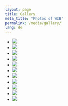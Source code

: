 ```yaml
---
layout: page
title: Gallery
meta_title: "Photos of WIB"
permalink: /media/gallery/
lang: de
---
```


<ul class="clearing-thumbs small-block-grid-3" data-clearing>
  <li><a href="{{ site.url }}/images/1933246_orig.jpg"><img data-caption="" class="th" src="{{ site.url }}/images/1933246_orig_thumb.jpg"></a></li>
  <li><a href="{{ site.url }}/images/3856687_orig.jpg"><img data-caption="" class="th" src="{{ site.url }}/images/3856687_orig_thumb.jpg"></a></li>
  <li><a href="{{ site.url }}/images/3215396_orig.jpg"><img data-caption="" class="th" src="{{ site.url }}/images/3215396_orig_thumb.jpg"></a></li>
  <li><a href="{{ site.url }}/images/4216927_orig.jpg"><img data-caption="" class="th" src="{{ site.url }}/images/4216927_orig_thumb.jpg"></a></li>
  <li><a href="{{ site.url }}/images/5602047_orig.jpg"><img data-caption="Steve" class="th" src="{{ site.url }}/images/5602047_orig_thumb.jpg"></a></li>
  <li><a href="{{ site.url }}/images/7101830_orig.jpg"><img data-caption="" class="th" src="{{ site.url }}/images/7101830_orig_thumb.jpg"></a></li>
  <li><a href="{{ site.url }}/images/sb1.jpg"><img data-caption="Sharon and Berry Towner" class="th" src="{{ site.url }}/images/sb1_thumb.jpg"></a></li>
  <li><a href="{{ site.url }}/images/sb2.jpg"><img data-caption="" class="th" src="{{ site.url }}/images/sb2_thumb.jpg"></a></li>
  <li><a href="{{ site.url }}/images/sb3.jpg"><img data-caption="" class="th" src="{{ site.url }}/images/sb3_thumb.jpg"></a></li>
  <li><a href="{{ site.url }}/images/sb4.jpg"><img data-caption="" class="th" src="{{ site.url }}/images/sb4_thumb.jpg"></a></li>
  <li><a href="{{ site.url }}/images/sb5.jpg"><img data-caption="" class="th" src="{{ site.url }}/images/sb5_thumb.jpg"></a></li>
</ul>
